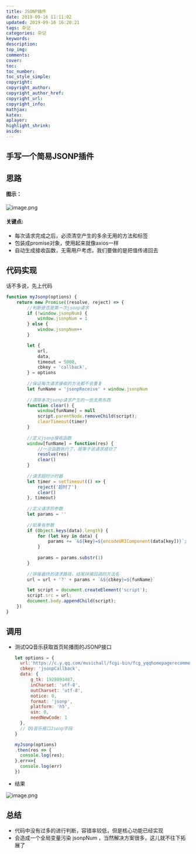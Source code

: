 ```yaml
---
title: JSONP插件
date: 2019-09-16 11:11:02
updated: 2019-09-16 16:20:21
tags: 杂记
categories: 杂记
keywords:
description:
top_img: 
comments:
cover: 
toc:
toc_number:
toc_style_simple:
copyright:
copyright_author:
copyright_author_href:
copyright_url:
copyright_info:
mathjax:
katex:
aplayer:
highlight_shrink:
aside:
---
```


## 手写一个简易JSONP插件

## 思路

#### 图示：

![image.png](https://sls-cloudfunction-ap-guangzhou-code-1300044145.file.myqcloud.com/upload/1589216737865_0.4743.png)

#### 关键点:

- 每次请求完成之后，必须清空产生的多余无用的方法和标签
- 包装成promise对象，使用起来就像axios一样
- 自动生成接收函数，无需用户考虑，我们要做的是把值传递回去

## 代码实现

话不多说，先上代码

```javascript
function myJsonp(options) {
	return new Promise((resolve, reject) => {
        //判断是否是第一次jsonp请求
		if (!window.jsonpNum) {
			window.jsonpNum = 1
		} else {
			window.jsonpNum++
		}

		let {					
			url,
			data,
			timeout = 5000,
			cbkey = 'callback',
		} = options
        
		//保证每次请求接收的方法都不会重复
		let funName = 'jsonpReceive' + window.jsonpNum
        
		//清除本次jsonp请求产生的一些无用东西
		function clear() { 							
			window[funName] = null
			script.parentNode.removeChild(script);
			clearTimeout(timer)
		}
		
        //定义jsonp接收函数
		window[funName] = function(res) {
            //一旦函数执行了，就等于说请求成功了
			resolve(res) 							
			clear()
		}
		
        //请求超时计时器
		let timer = setTimeout(() => {				
			reject('超时了')
			clear()
		}, timeout)
		
        //定义请求的参数
		let params = '' 								
		
        //如果有参数
		if (Object.keys(data).length) { 			
			for (let key in data) {
				params += `&${key}=${encodeURIComponent(data[key])}`;
			}
			
			params = params.substr(1)
		}
		
        //拼接最终的请求路径，结尾拼接回调的方法名
		url = url + '?' + params + `&${cbkey}=${funName}`  	

		let script = document.createElement('script');
		script.src = url;
		document.body.appendChild(script);
	})
}
```

## 调用

- 测试QQ音乐获取首页轮播图的JSONP接口

  ```javascript
  let options = {
  	url:'https://c.y.qq.com/musichall/fcgi-bin/fcg_yqqhomepagerecommend.fcg',
  	cbkey: 'jsonpCallback',
  	data: {
  		g_tk: 1928093487,
  		inCharset: 'utf-8',
  		outCharset: 'utf-8',
  		notice: 0,
  		format: 'jsonp',
  		platform: 'h5',
  		uin: 0,
  		needNewCode: 1
  	},
  	// QQ音乐接口Jsonp字段
  }
  
  myJsonp(options)
  .then(res => {
  	console.log(res);
  },err=>{
  	console.log(err)
  })
  ```

- 结果

![image.png](https://sls-cloudfunction-ap-guangzhou-code-1300044145.file.myqcloud.com/upload/1589216758621_0.6443.png)

## 总结

- 代码中没有过多的进行判断，容错率较低，但是核心功能已经实现
- 会造成一个全局变量污染 jsonpNum ，当然解决方案很多，这儿就不往下拓展了
